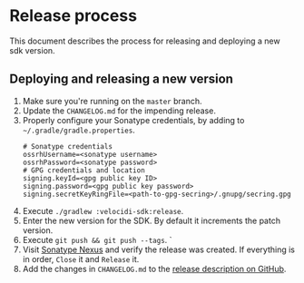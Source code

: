 # Release process

This document describes the process for releasing and deploying a new sdk version.

## Deploying and releasing a new version

1. Make sure you're running on the `master` branch.
1. Update the `CHANGELOG.md` for the impending release.
1. Properly configure your Sonatype credentials, by adding to `~/.gradle/gradle.properties`.
    ```properties
    # Sonatype credentials
    ossrhUsername=<sonatype username>
    ossrhPassword=<sonatype password>
    # GPG credentials and location
    signing.keyId=<gpg public key ID>
    signing.password=<gpg public key password>
    signing.secretKeyRingFile=<path-to-gpg-secring>/.gnupg/secring.gpg
    ```
1. Execute `./gradlew :velocidi-sdk:release`.
1. Enter the new version for the SDK. By default it increments the patch version.
1. Execute `git push && git push --tags`.    `
1. Visit [Sonatype Nexus](https://oss.sonatype.org/#stagingRepositories) and verify the release was created. If everything is in order, `Close` it and `Release` it.
1. Add the changes in `CHANGELOG.md` to the [release description on GitHub](https://github.com/velocidi/velocidi-android-sdk/releases).
